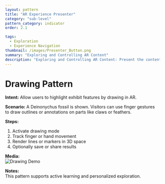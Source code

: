 ```yaml
---
layout: pattern
title: "AR Experience Presenter"
category: "sub-level"
pattern_category: indicator
order: 2.1

tags:
  - Exploration
  - Experience Navigation
thumbnail: /images/Presenter_Button.png
summary: "Exploring and Controlling AR Content"
description: "Exploring and Controlling AR Content: Present the content in a structured, navigable, and user-controlled manner."
---
```


# Drawing Pattern

**Intent:** Allow users to highlight exhibit features by drawing in AR.

**Scenario:** A Deinonychus fossil is shown. Visitors can use finger gestures to draw outlines or annotations on parts like claws or feathers.

**Steps:**
1. Activate drawing mode
2. Track finger or hand movement
3. Render lines or markers in 3D space
4. Optionally save or share results

**Media:**  
![Drawing Demo](https://example.com/drawing-demo.gif)

**Notes:**  
This pattern supports active learning and personalized exploration.
